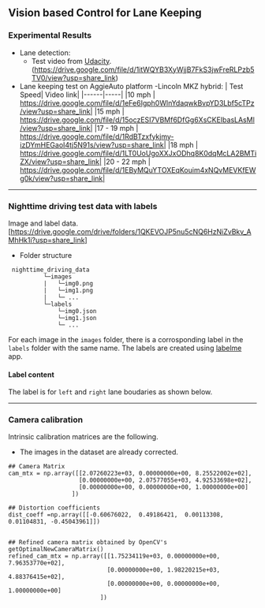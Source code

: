 ## Vision based Control for Lane Keeping

### Experimental Results
- Lane detection:
  - Test video from [Udacity](https://github.com/udacity/CarND-Advanced-Lane-Lines).
  (https://drive.google.com/file/d/1itWQYB3XyWjjB7FkS3jwFreRLPzb5TV0/view?usp=share_link)
- Lane keeping test on AggieAuto platform -Lincoln MKZ hybrid:
  | Test Speed| Video link|
  |------|-----|
  |10 mph  | https://drive.google.com/file/d/1eFe6Igph0WlnYdaqwkBvpYD3Lbf5cTPz/view?usp=share_link|
  |15 mph  | https://drive.google.com/file/d/15oczESI7VBMf6DfGg6XsCKEIbasLAsMl/view?usp=share_link|
  |17 - 19 mph | https://drive.google.com/file/d/1RdBTzxfykjmy-izDYmHEGaoI4tj5N91s/view?usp=share_link|
  |18 mph  | https://drive.google.com/file/d/1LT0UoUgoXXJxODhq8K0dqMcLA2BMTiZX/view?usp=share_link|
  |20 - 22 mph | https://drive.google.com/file/d/1EByMQuYTOXEqKouim4xNQvMEVKfEWg0k/view?usp=share_link|
---
### Nighttime driving test data with labels
  Image and label data.[https://drive.google.com/drive/folders/1QKEVOJP5nu5cNQ6HzNiZvBkv_AMhHk1i?usp=share_link]
- Folder structure
```
 nighttime_driving_data
          └─images
          |   └─img0.png
          |   └─img1.png
          |   └─ ...
          └─labels
              └─img0.json
              └─img1.json
              └─ ...
```
For each image in the ```images``` folder, there is a corrosponding label in the ```labels``` folder with the same name.
The labels are created using [labelme](https://github.com/wkentaro/labelme.git) app.
#### Label content
  The label is for ```left``` and ```right``` lane boudaries as shown below.

---
### Camera calibration
Intrinsic calibration matrices are the following. 
* The images in the dataset are already corrected.
```
## Camera Matrix
cam_mtx = np.array([[2.07260223e+03, 0.00000000e+00, 8.25522002e+02],
                    [0.00000000e+00, 2.07577055e+03, 4.92533698e+02],
                    [0.00000000e+00, 0.00000000e+00, 1.00000000e+00]
                  ])

## Distortion coefficients
dist_coeff =np.array([[-0.60676022,  0.49186421,  0.00113308,  0.01104831, -0.45043961]])


## Refined camera matrix obtained by OpenCV's getOptimalNewCameraMatrix()
refined_cam_mtx = np.array([[1.75234119e+03, 0.00000000e+00, 7.96353770e+02],
                            [0.00000000e+00, 1.98220215e+03, 4.88376415e+02],
                            [0.00000000e+00, 0.00000000e+00, 1.00000000e+00]
                          ])
```
